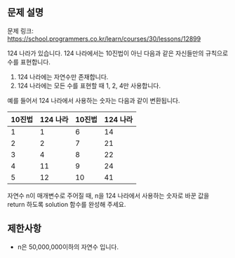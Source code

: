 ## 문제 설명

문제 링크: https://school.programmers.co.kr/learn/courses/30/lessons/12899

124 나라가 있습니다. 124 나라에서는 10진법이 아닌 다음과 같은 자신들만의 규칙으로 수를 표현합니다.

1. 124 나라에는 자연수만 존재합니다.
2. 124 나라에는 모든 수를 표현할 때 1, 2, 4만 사용합니다.

예를 들어서 124 나라에서 사용하는 숫자는 다음과 같이 변환됩니다.

| 10진법 | 	124 나라 | 	10진법	 | 124 나라 |
|------|---------|--------|--------|
| 1    | 	1	     | 6      | 	14    |
| 2    | 	2	     | 7      | 	21    |
| 3    | 	4	     | 8      | 	22    |
| 4    | 	11	    | 9      | 	24    |
| 5    | 	12	    | 10     | 	41    |

자연수 n이 매개변수로 주어질 때, n을 124 나라에서 사용하는 숫자로 바꾼 값을 return 하도록 solution 함수를 완성해 주세요.

## 제한사항

- n은 50,000,000이하의 자연수 입니다.